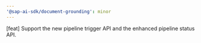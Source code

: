 ```yaml
---
'@sap-ai-sdk/document-grounding': minor
---
```


[feat] Support the new pipeline trigger API and the enhanced pipeline status API.
